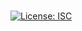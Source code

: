 # 
  [![License: ISC](https://img.shields.io/badge/License-ISC-blue.svg)](https://opensource.org/licenses/ISC)

